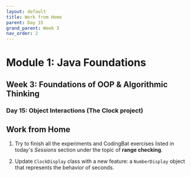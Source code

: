 ```yaml
---
layout: default
title: Work from Home
parent: Day 15
grand_parent: Week 3
nav_order: 2
---
```


# Module 1: Java Foundations
## Week 3: Foundations of OOP & Algorithmic Thinking
### Day 15: Object Interactions (The Clock project)

## Work from Home

1. Try to finish all the experiments and CodingBat exercises listed in today's *Sessions* section under the topic of **range checking**.

2. Update `ClockDisplay` class with a new feature: a `NumberDisplay` object that represents the behavior of seconds.